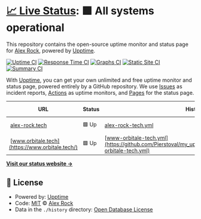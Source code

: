 # [📈 Live Status](https://pierstoval.github.io): <!--live status--> **🟩 All systems operational**

This repository contains the open-source uptime monitor and status page for [Alex Rock](https://alex-rock.tech/en), powered by [Upptime](https://github.com/upptime/upptime).

[![Uptime CI](https://github.com/pierstoval/my_upptime/workflows/Uptime%20CI/badge.svg)](https://github.com/pierstoval/my_upptime/actions?query=workflow%3A%22Uptime+CI%22)
[![Response Time CI](https://github.com/pierstoval/my_upptime/workflows/Response%20Time%20CI/badge.svg)](https://github.com/pierstoval/my_upptime/actions?query=workflow%3A%22Response+Time+CI%22)
[![Graphs CI](https://github.com/pierstoval/my_upptime/workflows/Graphs%20CI/badge.svg)](https://github.com/pierstoval/my_upptime/actions?query=workflow%3A%22Graphs+CI%22)
[![Static Site CI](https://github.com/pierstoval/my_upptime/workflows/Static%20Site%20CI/badge.svg)](https://github.com/pierstoval/my_upptime/actions?query=workflow%3A%22Static+Site+CI%22)
[![Summary CI](https://github.com/pierstoval/my_upptime/workflows/Summary%20CI/badge.svg)](https://github.com/pierstoval/my_upptime/actions?query=workflow%3A%22Summary+CI%22)

With [Upptime](https://upptime.js.org), you can get your own unlimited and free uptime monitor and status page, powered entirely by a GitHub repository. We use [Issues](https://github.com/pierstoval/my_upptime/issues) as incident reports, [Actions](https://github.com/pierstoval/my_upptime/actions) as uptime monitors, and [Pages](https://pierstoval.github.io) for the status page.

<!--start: status pages-->
<!-- This summary is generated by Upptime (https://github.com/upptime/upptime) -->
<!-- Do not edit this manually, your changes will be overwritten -->
<!-- prettier-ignore -->
| URL | Status | History | Response Time | Uptime |
| --- | ------ | ------- | ------------- | ------ |
| <img alt="" src="https://icons.duckduckgo.com/ip3/alex-rock.tech.ico" height="13"> [alex-rock.tech](https://alex-rock.tech/en/) | 🟩 Up | [alex-rock-tech.yml](https://github.com/Pierstoval/my_upptime/commits/HEAD/history/alex-rock-tech.yml) | <details><summary><img alt="Response time graph" src="./graphs/alex-rock-tech/response-time-week.png" height="20"> 565ms</summary><br><a href="https://Pierstoval.github.io/my_upptime/history/alex-rock-tech"><img alt="Response time 543" src="https://img.shields.io/endpoint?url=https%3A%2F%2Fraw.githubusercontent.com%2FPierstoval%2Fmy_upptime%2FHEAD%2Fapi%2Falex-rock-tech%2Fresponse-time.json"></a><br><a href="https://Pierstoval.github.io/my_upptime/history/alex-rock-tech"><img alt="24-hour response time 758" src="https://img.shields.io/endpoint?url=https%3A%2F%2Fraw.githubusercontent.com%2FPierstoval%2Fmy_upptime%2FHEAD%2Fapi%2Falex-rock-tech%2Fresponse-time-day.json"></a><br><a href="https://Pierstoval.github.io/my_upptime/history/alex-rock-tech"><img alt="7-day response time 565" src="https://img.shields.io/endpoint?url=https%3A%2F%2Fraw.githubusercontent.com%2FPierstoval%2Fmy_upptime%2FHEAD%2Fapi%2Falex-rock-tech%2Fresponse-time-week.json"></a><br><a href="https://Pierstoval.github.io/my_upptime/history/alex-rock-tech"><img alt="30-day response time 553" src="https://img.shields.io/endpoint?url=https%3A%2F%2Fraw.githubusercontent.com%2FPierstoval%2Fmy_upptime%2FHEAD%2Fapi%2Falex-rock-tech%2Fresponse-time-month.json"></a><br><a href="https://Pierstoval.github.io/my_upptime/history/alex-rock-tech"><img alt="1-year response time 552" src="https://img.shields.io/endpoint?url=https%3A%2F%2Fraw.githubusercontent.com%2FPierstoval%2Fmy_upptime%2FHEAD%2Fapi%2Falex-rock-tech%2Fresponse-time-year.json"></a></details> | <details><summary><a href="https://Pierstoval.github.io/my_upptime/history/alex-rock-tech">100.00%</a></summary><a href="https://Pierstoval.github.io/my_upptime/history/alex-rock-tech"><img alt="All-time uptime 99.98%" src="https://img.shields.io/endpoint?url=https%3A%2F%2Fraw.githubusercontent.com%2FPierstoval%2Fmy_upptime%2FHEAD%2Fapi%2Falex-rock-tech%2Fuptime.json"></a><br><a href="https://Pierstoval.github.io/my_upptime/history/alex-rock-tech"><img alt="24-hour uptime 100.00%" src="https://img.shields.io/endpoint?url=https%3A%2F%2Fraw.githubusercontent.com%2FPierstoval%2Fmy_upptime%2FHEAD%2Fapi%2Falex-rock-tech%2Fuptime-day.json"></a><br><a href="https://Pierstoval.github.io/my_upptime/history/alex-rock-tech"><img alt="7-day uptime 100.00%" src="https://img.shields.io/endpoint?url=https%3A%2F%2Fraw.githubusercontent.com%2FPierstoval%2Fmy_upptime%2FHEAD%2Fapi%2Falex-rock-tech%2Fuptime-week.json"></a><br><a href="https://Pierstoval.github.io/my_upptime/history/alex-rock-tech"><img alt="30-day uptime 100.00%" src="https://img.shields.io/endpoint?url=https%3A%2F%2Fraw.githubusercontent.com%2FPierstoval%2Fmy_upptime%2FHEAD%2Fapi%2Falex-rock-tech%2Fuptime-month.json"></a><br><a href="https://Pierstoval.github.io/my_upptime/history/alex-rock-tech"><img alt="1-year uptime 99.96%" src="https://img.shields.io/endpoint?url=https%3A%2F%2Fraw.githubusercontent.com%2FPierstoval%2Fmy_upptime%2FHEAD%2Fapi%2Falex-rock-tech%2Fuptime-year.json"></a></details>
| <img alt="" src="https://icons.duckduckgo.com/ip3/www.orbitale.tech.ico" height="13"> [www.orbitale.tech](https://www.orbitale.tech/) | 🟩 Up | [www-orbitale-tech.yml](https://github.com/Pierstoval/my_upptime/commits/HEAD/history/www-orbitale-tech.yml) | <details><summary><img alt="Response time graph" src="./graphs/www-orbitale-tech/response-time-week.png" height="20"> 321ms</summary><br><a href="https://Pierstoval.github.io/my_upptime/history/www-orbitale-tech"><img alt="Response time 296" src="https://img.shields.io/endpoint?url=https%3A%2F%2Fraw.githubusercontent.com%2FPierstoval%2Fmy_upptime%2FHEAD%2Fapi%2Fwww-orbitale-tech%2Fresponse-time.json"></a><br><a href="https://Pierstoval.github.io/my_upptime/history/www-orbitale-tech"><img alt="24-hour response time 481" src="https://img.shields.io/endpoint?url=https%3A%2F%2Fraw.githubusercontent.com%2FPierstoval%2Fmy_upptime%2FHEAD%2Fapi%2Fwww-orbitale-tech%2Fresponse-time-day.json"></a><br><a href="https://Pierstoval.github.io/my_upptime/history/www-orbitale-tech"><img alt="7-day response time 321" src="https://img.shields.io/endpoint?url=https%3A%2F%2Fraw.githubusercontent.com%2FPierstoval%2Fmy_upptime%2FHEAD%2Fapi%2Fwww-orbitale-tech%2Fresponse-time-week.json"></a><br><a href="https://Pierstoval.github.io/my_upptime/history/www-orbitale-tech"><img alt="30-day response time 286" src="https://img.shields.io/endpoint?url=https%3A%2F%2Fraw.githubusercontent.com%2FPierstoval%2Fmy_upptime%2FHEAD%2Fapi%2Fwww-orbitale-tech%2Fresponse-time-month.json"></a><br><a href="https://Pierstoval.github.io/my_upptime/history/www-orbitale-tech"><img alt="1-year response time 296" src="https://img.shields.io/endpoint?url=https%3A%2F%2Fraw.githubusercontent.com%2FPierstoval%2Fmy_upptime%2FHEAD%2Fapi%2Fwww-orbitale-tech%2Fresponse-time-year.json"></a></details> | <details><summary><a href="https://Pierstoval.github.io/my_upptime/history/www-orbitale-tech">100.00%</a></summary><a href="https://Pierstoval.github.io/my_upptime/history/www-orbitale-tech"><img alt="All-time uptime 100.00%" src="https://img.shields.io/endpoint?url=https%3A%2F%2Fraw.githubusercontent.com%2FPierstoval%2Fmy_upptime%2FHEAD%2Fapi%2Fwww-orbitale-tech%2Fuptime.json"></a><br><a href="https://Pierstoval.github.io/my_upptime/history/www-orbitale-tech"><img alt="24-hour uptime 100.00%" src="https://img.shields.io/endpoint?url=https%3A%2F%2Fraw.githubusercontent.com%2FPierstoval%2Fmy_upptime%2FHEAD%2Fapi%2Fwww-orbitale-tech%2Fuptime-day.json"></a><br><a href="https://Pierstoval.github.io/my_upptime/history/www-orbitale-tech"><img alt="7-day uptime 100.00%" src="https://img.shields.io/endpoint?url=https%3A%2F%2Fraw.githubusercontent.com%2FPierstoval%2Fmy_upptime%2FHEAD%2Fapi%2Fwww-orbitale-tech%2Fuptime-week.json"></a><br><a href="https://Pierstoval.github.io/my_upptime/history/www-orbitale-tech"><img alt="30-day uptime 100.00%" src="https://img.shields.io/endpoint?url=https%3A%2F%2Fraw.githubusercontent.com%2FPierstoval%2Fmy_upptime%2FHEAD%2Fapi%2Fwww-orbitale-tech%2Fuptime-month.json"></a><br><a href="https://Pierstoval.github.io/my_upptime/history/www-orbitale-tech"><img alt="1-year uptime 100.00%" src="https://img.shields.io/endpoint?url=https%3A%2F%2Fraw.githubusercontent.com%2FPierstoval%2Fmy_upptime%2FHEAD%2Fapi%2Fwww-orbitale-tech%2Fuptime-year.json"></a></details>

<!--end: status pages-->

[**Visit our status website →**](https://pierstoval.github.io)

## 📄 License

- Powered by: [Upptime](https://github.com/upptime/upptime)
- Code: [MIT](./LICENSE) © [Alex Rock](https://alex-rock.tech/en)
- Data in the `./history` directory: [Open Database License](https://opendatacommons.org/licenses/odbl/1-0/)
